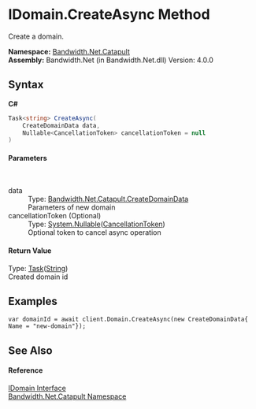 ﻿# IDomain.CreateAsync Method 
 

Create a domain.

**Namespace:**&nbsp;<a href ="N_Bandwidth_Net_Catapult.md">Bandwidth.Net.Catapult</a><br />**Assembly:**&nbsp;Bandwidth.Net (in Bandwidth.Net.dll) Version: 4.0.0

## Syntax

**C#**<br />
``` C#
Task<string> CreateAsync(
	CreateDomainData data,
	Nullable<CancellationToken> cancellationToken = null
)
```


#### Parameters
&nbsp;<dl><dt>data</dt><dd>Type: <a href ="T_Bandwidth_Net_Catapult_CreateDomainData.md">Bandwidth.Net.Catapult.CreateDomainData</a><br />Parameters of new domain</dd><dt>cancellationToken (Optional)</dt><dd>Type: <a href="http://msdn2.microsoft.com/en-us/library/b3h38hb0" target="_blank">System.Nullable</a>(<a href="http://msdn2.microsoft.com/en-us/library/dd384802" target="_blank">CancellationToken</a>)<br />Optional token to cancel async operation</dd></dl>

#### Return Value
Type: <a href="http://msdn2.microsoft.com/en-us/library/dd321424" target="_blank">Task</a>(<a href="http://msdn2.microsoft.com/en-us/library/s1wwdcbf" target="_blank">String</a>)<br />Created domain id

## Examples

```
var domainId = await client.Domain.CreateAsync(new CreateDomainData{ Name = "new-domain"});
```


## See Also


#### Reference
<a href ="T_Bandwidth_Net_Catapult_IDomain.md">IDomain Interface</a><br /><a href ="N_Bandwidth_Net_Catapult.md">Bandwidth.Net.Catapult Namespace</a><br />
